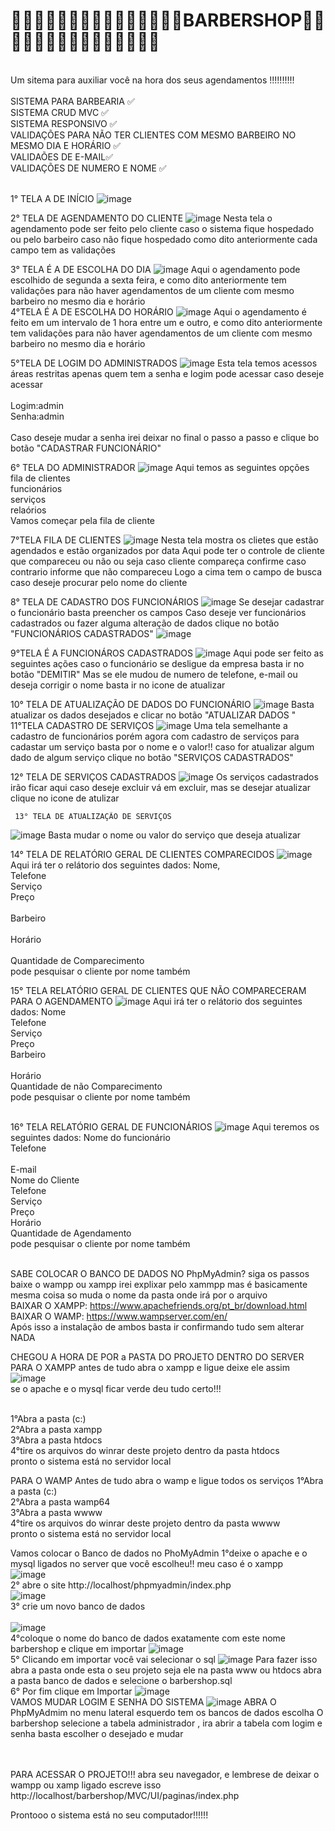 <h1>🧔🏻‍🧔🏻‍🧔🏻‍💈💈💈🧔🏿🧔🏿🧔🏿BARBERSHOP🧔🏿🧔🏿🧔🏿💈💈💈🧔🏻‍🧔🏻‍🧔🏻</h1> <br>
Um sitema para auxiliar você na hora dos seus agendamentos !!!!!!!!!!
<br>
<br>
 SISTEMA PARA BARBEARIA ✅ <br>
 SISTEMA CRUD MVC ✅ <br>
 SISTEMA RESPONSIVO ✅  <br>
 VALIDAÇÕES PARA NÃO TER CLIENTES COM MESMO BARBEIRO  NO MESMO DIA E HORÁRIO ✅ <br>
 VALIDAÕES DE E-MAIL✅ <br>
 VALIDAÇÕES DE NUMERO E NOME ✅ <br>  
 <br>

 1° TELA A DE INÍCIO
![image](https://user-images.githubusercontent.com/55327081/205525628-e6595cba-6456-4a33-809c-adc82a7c20ae.png)
<br>

2° TELA DE AGENDAMENTO DO CLIENTE 
 ![image](https://user-images.githubusercontent.com/55327081/205525791-618b9487-0fde-4e44-864a-097a81bd48bd.png)
 Nesta tela o agendamento pode ser feito pelo cliente  caso o sistema  fique hospedado ou pelo barbeiro caso não fique hospedado
 como dito anteriormente cada campo tem as validações 
<br>

3° TELA É A DE ESCOLHA DO DIA 
![image](https://user-images.githubusercontent.com/55327081/205526026-204adbe7-7ae8-4946-94ce-b32754668779.png)
 Aqui o agendamento pode  escolhido de segunda a sexta feira, e como dito anteriormente tem validações 
 para não haver agendamentos de um cliente com mesmo  barbeiro no mesmo dia e horário 
 <br>
 4°TELA É A DE ESCOLHA DO HORÁRIO
 ![image](https://user-images.githubusercontent.com/55327081/205526212-d8b08359-316c-48b6-9f01-b33ef2e67a6e.png)
 Aqui o agendamento é feito em um intervalo de 1 hora entre um e outro, e como dito anteriormente tem validações 
 para não haver agendamentos de um cliente com mesmo  barbeiro no mesmo dia e horário 
   <br>
   
  5°TELA DE LOGIM DO ADMINISTRADOS
  ![image](https://user-images.githubusercontent.com/55327081/205526354-61865714-0cbf-4c7b-85ad-dbee006b1603.png)
  Esta tela temos acessos áreas restritas apenas quem tem a senha e logim pode  acessar
  caso deseje acessar<br>
  <BR>
  Logim:admin<br>
  Senha:admin<br>
  <br>
  Caso deseje mudar a senha irei deixar no final o passo a passo   e clique bo botão  "CADASTRAR FUNCIONÁRIO"
 <br>
 
 6° TELA DO ADMINISTRADOR
 ![image](https://user-images.githubusercontent.com/55327081/205526776-141cf471-659a-42cd-9c90-5902f9755c28.png)
 Aqui temos as seguintes opções<br> 
 fila de clientes<br>
 funcionários<br>
 serviços<br>
 relaórios<br>
 Vamos começar pela fila de cliente
 <br>
 
 7°TELA FILA DE CLIENTES 
 ![image](https://user-images.githubusercontent.com/55327081/205526990-df0468b3-d86e-42e8-8bae-87fb4e83744a.png)
  Nesta tela mostra os clietes que estão agendados e estão organizados por data 
  Aqui pode ter o controle de cliente que compareceu ou não ou seja caso cliente compareça confirme  caso contrario informe que não compareceu
  Logo a cima tem o campo de busca caso deseje procurar  pelo nome do cliente 
<br>
 
   8° TELA  DE CADASTRO DOS FUNCIONÁRIOS 
   ![image](https://user-images.githubusercontent.com/55327081/205527293-d918e994-d61b-4284-b116-8f5f1aa74ca7.png)
   Se desejar cadastrar o funcionário basta preencher os campos
   Caso deseje ver funcionários cadastrados ou fazer alguma alteração de dados clique no botão "FUNCIONÁRIOS CADASTRADOS"
   ![image](https://user-images.githubusercontent.com/55327081/205527659-d88be958-eb0d-4566-94fa-16ffce1bc392.png)
<br>
 
   9°TELA É A FUNCIONÁROS CADASTRADOS 
   ![image](https://user-images.githubusercontent.com/55327081/205527730-cb000a26-1fed-4753-af7a-892241ac6dc1.png)
   Aqui pode ser feito as seguintes ações caso o funcionário se desligue da empresa basta ir no botão "DEMITIR"
   Mas se ele mudou de numero de telefone, e-mail ou deseja corrigir o nome basta ir no icone de atualizar
 <br>
 
   10° TELA DE ATUALIZAÇÃO DE DADOS DO FUNCIONÁRIO 
    ![image](https://user-images.githubusercontent.com/55327081/205527884-da16d2b5-5b94-4236-afe6-1a6ba10a2a1b.png)
     Basta atualizar os dados desejados e clicar no botão  "ATUALIZAR DADOS "<br>
       11°TELA  CADASTRO DE SERVIÇOS 
     ![image](https://user-images.githubusercontent.com/55327081/205528062-4ccca383-fe78-4005-acc8-93e4d54a3e2a.png)
      Uma tela semelhante a cadastro de funcionários porém agora com cadastro de serviços 
      para cadastar um serviço basta por o nome e o valor!! caso  for atualizar algum dado de algum serviço clique no botão "SERVIÇOS CADASTRADOS"
      <br>
 
 12° TELA DE SERVIÇOS CADASTRADOS 
     ![image](https://user-images.githubusercontent.com/55327081/205528206-25106ad2-fe1c-4a3d-b34f-882e026ee970.png)
     Os serviços cadastrados irão ficar aqui caso deseje excluir vá em excluir, mas se desejar atualizar clique no icone de atulizar
           <br>

     13° TELA DE ATUALIZAÇÃO DE SERVIÇOS 
![image](https://user-images.githubusercontent.com/55327081/205528288-0678e72e-2495-468c-aa5c-5167e14cefb0.png)
Basta mudar o nome ou valor do serviço  que deseja atualizar
<br>
 
14° TELA DE RELATÓRIO GERAL DE CLIENTES COMPARECIDOS 
![image](https://user-images.githubusercontent.com/55327081/205528404-01f355be-c1ec-48bc-acb2-9a1be46fb171.png)
Aqui irá ter o relátorio dos seguintes dados:
Nome, <br>
Telefone <br> 
Serviço <br> 
Preço <br>	
Barbeiro <br>	
Horário <br>	
Quantidade de Comparecimento <br>
pode pesquisar o cliente por nome também 
 <br>
 
 15° TELA RELATÓRIO GERAL DE CLIENTES QUE NÃO COMPARECERAM  PARA O AGENDAMENTO 
![image](https://user-images.githubusercontent.com/55327081/205528658-1c4ac3b7-a7fe-41e6-87e0-4accce50598d.png)
Aqui irá ter o relátorio dos seguintes dados:
Nome <br>
Telefone <br> 
Serviço <br>
Preço <br>
Barbeiro <br>	
Horário	<br>
Quantidade de não Comparecimento<br>
pode pesquisar o cliente por nome também  
 <br>
 
16° TELA RELATÓRIO GERAL DE FUNCIONÁRIOS
![image](https://user-images.githubusercontent.com/55327081/205528782-d83a8242-9ba8-48ed-a479-6d1208f987b6.png)
Aqui teremos os seguintes dados:
Nome do funcionário<br>
Telefone <br>	
E-mail	<br>
Nome do Cliente <br>
Telefone <br>
Serviço	 <br>
Preço <br> 
Horário <br> 
Quantidade de Agendamento <br>
pode pesquisar o cliente por nome também  <br> 
 <br>
 

 SABE  COLOCAR O BANCO DE DADOS  NO PhpMyAdmin? siga os passos
 baixe o wampp ou xampp  irei explixar pelo xammpp mas é basicamente mesma coisa so muda o nome da pasta onde irá por o arquivo <BR> 
 BAIXAR O XAMPP: https://www.apachefriends.org/pt_br/download.html<BR>
 BAIXAR O WAMP: https://www.wampserver.com/en/ <BR>
 Após isso a instalação de ambos basta  ir confirmando tudo sem alterar NADA
 <br>
  
 CHEGOU A HORA DE POR a PASTA DO PROJETO DENTRO DO SERVER
 <br>
 PARA O XAMPP
 antes de tudo  abra o  xampp e ligue  deixe ele assim
 ![image](https://user-images.githubusercontent.com/55327081/205531399-0e6ff02a-0b9c-4b14-8b2d-ea82c3075f3e.png)<br>
   se o apache e o mysql  ficar verde deu tudo certo!!!<br>
<br>
 
 1°Abra a pasta (c:) <br>
 2°Abra a pasta xampp <br>
 3°Abra a pasta htdocs <br>
 4°tire os arquivos do winrar deste projeto dentro da pasta htdocs<br>
 pronto o sistema está  no servidor local
 <br>
 
 PARA O WAMP 
 Antes de tudo  abra o wamp e ligue todos os serviços
 1°Abra a pasta (c:) <br>
 2°Abra a pasta wamp64 <br>
 3°Abra a pasta wwww <br>
 4°tire os arquivos do winrar deste projeto dentro da pasta wwww<br>
 pronto o sistema está  no servidor local
 <br>
 
 
 Vamos colocar o  Banco de dados no PhoMyAdmin
1°deixe o apache e o mysql ligados no server que você escolheu!! meu caso é o xampp <br>
![image](https://user-images.githubusercontent.com/55327081/205532489-2ad5a0d9-2d60-452d-8d9e-dd1530df543f.png)
<br>
2° abre o site http://localhost/phpmyadmin/index.php <br>
![image](https://user-images.githubusercontent.com/55327081/205532427-61a0f249-9edd-43ce-8fcc-496300ff029c.png)
 <br>
 3° crie um novo banco de dados<br>  
 ![image](https://user-images.githubusercontent.com/55327081/205532656-228904fd-72a9-4a97-b955-3163312702bf.png)
 <br>
 4°coloque o nome do banco de dados exatamente com este nome barbershop  e clique em importar 
![image](https://user-images.githubusercontent.com/55327081/205533350-4bfd3e78-6939-4d27-9c7a-afe3a9952b4a.png) 
 <br>
 5° Clicando em importar você vai selecionar o sql
 ![image](https://user-images.githubusercontent.com/55327081/205533484-0ebb966a-eaa1-4f1d-baf7-84ea8b6bc711.png)
  Para fazer isso abra a pasta onde esta o seu projeto seja ele na pasta www ou htdocs abra a pasta banco de dados 
 e selecione o barbershop.sql
 <br>
 6° Por  fim clique em Importar
 ![image](https://user-images.githubusercontent.com/55327081/205533750-21e53685-be70-449a-b784-714b1280c9c8.png)
 <br>
 VAMOS MUDAR LOGIM E SENHA DO SISTEMA 
 ![image](https://user-images.githubusercontent.com/55327081/205530247-95cda104-576f-4991-aa2f-9c75c87e8724.png)
 ABRA O PhpMyAdmim
 no menu lateral esquerdo tem os bancos de dados escolha O barbershop 
 selecione a tabela administrador , ira abrir a tabela com logim e senha basta escolher o desejado e mudar 
  <br>
 <br>
 <br>
 
 PARA ACESSAR O PROJETO!!!
 abra seu navegador, e lembrese de deixar o wampp ou xamp ligado
 escreve  isso <br>
 http://localhost/barbershop/MVC/UI/paginas/index.php
 
 Prontooo o sistema está no seu computador!!!!!!

